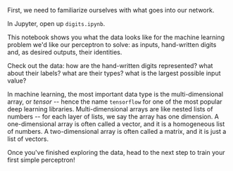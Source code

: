 First, we need to familiarize ourselves with what goes into our network.

In Jupyter, open up `digits.ipynb`.

This notebook shows you what the data looks like for the machine learning problem
we'd like our perceptron to solve:
as inputs, hand-written digits and, as desired outputs, their identities.

Check out the data:
how are the hand-written digits represented?
what about their labels?
what are their types?
what is the largest possible input value?

In machine learning, the most important data type is the
multi-dimensional array, or _tensor_ --
hence the name `tensorflow` for one of the most popular
deep learning libraries.
Multi-dimensional arrays are like nested lists of numbers --
for each layer of lists, we say the array has one dimension.
A one-dimensional array is often called a vector,
and it is a homogeneous list of numbers.
A two-dimensional array is often called a matrix,
and it is just a list of vectors.

Once you've finished exploring the data,
head to the next step to train your first simple perceptron!
